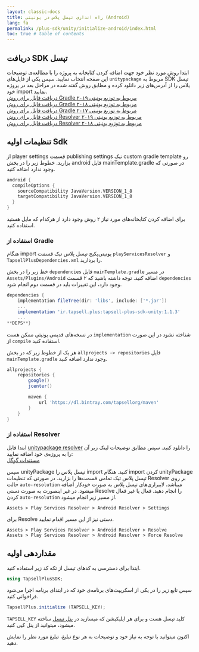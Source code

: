 ```yaml
---
layout: classic-docs
title: راه اندازی تپسل پلاس در یونیتی (Android)
lang: fa
permalink: /plus-sdk/unity/initialize-android/index.html
toc: true # table of contents
---
```



## دریافت SDK تپسل
ابتدا روش مورد نظر خود جهت اضافه کردن کتابخانه به پروژه را با مطالعه‌ی توضیحات این صفحه انتخاب نمایید. سپس یکی از فایل‌های `unitypackage` مربوط به SDK تپسل پلاس را از آدرس‌های زیر دانلود کرده و مطابق روش گفته شده در مراحل بعد در پروژه خود import نمایید.  
[دریافت فایل برای روش Gradle مربوط به توزیع یونیتی ۲۰۱۹](https://github.com/tapsellorg/TapsellPlusSDK-UnitySample2019/releases/download/v2.3/TapsellPlusUnity2019Gradle-v2.3.unitypackage)
\
[دریافت فایل برای روش Gradle مربوط به توزیع یونیتی ۲۰۱۸](https://github.com/tapsellorg/TapsellPlusSDK-UnitySample2018/releases/download/v2.3/TapsellPlusUnity2018Gradle-v2.3.unitypackage)
\
[دریافت فایل برای روش Gradle مربوط به توزیع یونیتی ۲۰۱۷](https://github.com/tapsellorg/TapsellPlusSDK-UnitySample2017/releases/download/v2.3/TapsellPlusUnity2017Gradle-v2.3.unitypackage)
\
[دریافت فایل برای روش Resolver مربوط به توزیع یونیتی ۲۰۱۹](https://github.com/tapsellorg/TapsellPlusSDK-UnitySample2019/releases/download/v2.3/TapsellPlusUnity2019EDM-v2.3.unitypackage)
\
[دریافت فایل برای روش Resolver مربوط به توزیع یونیتی ۲۰۱۸](https://github.com/tapsellorg/TapsellPlusSDK-UnitySample2018/releases/download/v2.3/TapsellPlusUnity2018EDM-v2.3.unitypackage)


## تنظیمات اولیه Sdk
از player settings قسمت publishing settings تیک custom gradle template رو بزارید.
خطوط زیر را در بخش android فایل mainTemplate.gradle در صورتی که وجود ندارد اضافه کنید.

```gradle
android {
  compileOptions {
    sourceCompatibility JavaVersion.VERSION_1_8
    targetCompatibility JavaVersion.VERSION_1_8
  }
}
```

برای اضافه کردن کتابخانه‌های مورد نیاز ۲ روش وجود دارد از هرکدام که مایل هستید استفاده کنید.


### استفاده از Gradle

هنگام import یونیتی‌پکیج تپسل پلاس تیک قسمت `playServicesResolver` و `TapsellPlusDependencies.xml` را بردارید.

خط زیر را در بخش `dependencies` فایل `mainTemplate.gradle` در مسیر `Assets/Plugins/Android` اضافه کنید. توجه داشته باشید که ۲ قسمت `dependencies` وجود دارد، این تغییرات باید در قسمت دوم انجام شود.

```gradle
dependencies {
    implementation fileTree(dir: 'libs', include: ['*.jar'])
    ...
    implementation 'ir.tapsell.plus:tapsell-plus-sdk-unity:1.1.3'
    ...
**DEPS**}
```

در نسخه‌های قدیمی یونیتی ممکن هست `implementation` شناخته نشود در این صورت از `compile` استفاده کنید.  
  
هر یک از خطوط زیر که در بخش `allprojects -> repositories` فایل `mainTemplate.gradle` وجود ندارد اضافه کنید.

```gradle
allprojects {
    repositories {
        google()
        jcenter()

        maven {
            url 'https://dl.bintray.com/tapsellorg/maven'
        }
    }
}
```

### استفاده از Resolver
ابتدا فایل [unitypackage resolver](https://github.com/googlesamples/unity-jar-resolver/releases) را دانلود کنید. سپس مطابق توضیحات لینک زیر آن را به پروژه‌ی خود اضافه نمایید:
\
[مستندات گوگل](https://github.com/googlesamples/unity-jar-resolver#android-resolver-usage) 

سپس unityPackage تپسل پلاس را import کنید.
هنگام import کردن unityPackage تپسل پلاس تیک تمامی قسمت‌ها را بزارید.
در صورتی که تنظیمات Resolver بر روی حالت `auto-resolution` میباشد، لایبراری‌های تپسل پلاس به صورت خودکار اضافه میشود. در غیر اینصورت به صورت دستی Resolve را انجام دهید.
فعال یا غیر فعال کردن `auto-resolution` از مسیر زیر انجام میشود.

```console
Assets > Play Services Resolver > Android Resolver > Settings
```

برای Resolve دستی نیز از این مسیر اقدام نمایید.

```console
Assets > Play Services Resolver > Android Resolver > Resolve
Assets > Play Services Resolver > Android Resolver > Force Resolve
```

## مقداردهی اولیه
ابتدا برای دسترسی به کدهای تپسل از تکه کد زیر استفاده کنید.

```c#
using TapsellPlusSDK;
```

سپس تابع زیر را در یکی از اسکریپت‌های برنامه‌ی خود که در ابتدای برنامه اجرا می‌شود فراخوانی کنید.

```c#
TapsellPlus.initialize (TAPSELL_KEY);
```

`TAPSELL_KEY` کلید تپسل هست و برای هر اپلیکیشن که میسازید در [پنل تپسل](https://dashboard.tapsell.ir/) ساخته میشود، میتوانید از پنل کپی کنید.

اکنون میتوانید با توجه به نیاز خود و توضیحات به هر نوع تبلیغ، تبلیغ مورد نظر را نمایش دهید.
